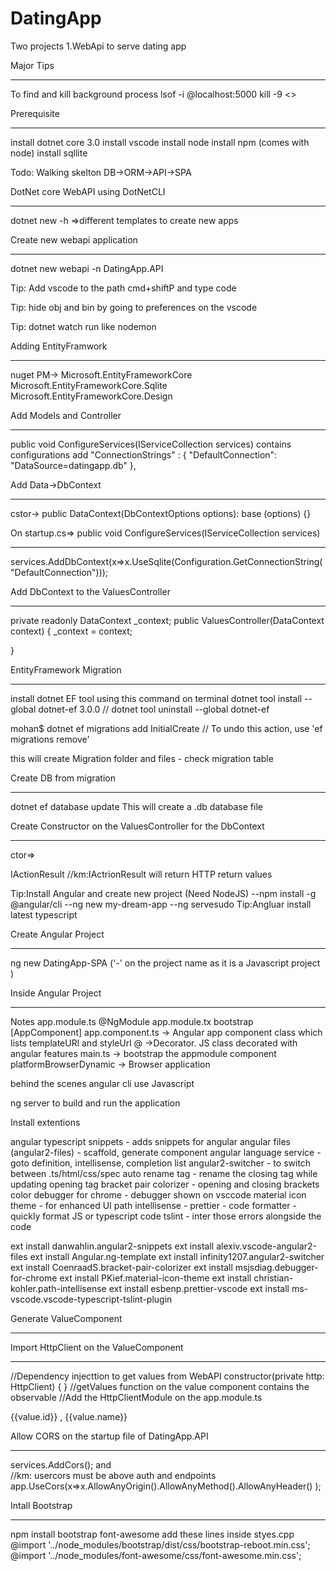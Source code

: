 # DatingApp
Two projects
1.WebApi to serve dating app

Major Tips
***********
To find and kill background process
lsof -i @localhost:5000
kill -9 <<PID>>


Prerequisite
************

install dotnet core 3.0
install vscode
install node
install npm (comes with node)
install sqllite

Todo: Walking skelton
  DB->ORM->API->SPA

DotNet core WebAPI using DotNetCLI
**********************************
  dotnet new -h =>different templates to create new apps

Create new webapi application
*****************************
  dotnet new webapi -n DatingApp.API

Tip: Add vscode to the path cmd+shiftP and type code

Tip: hide obj and bin by going to preferences on the vscode

Tip: dotnet watch run like nodemon

Adding EntityFramwork
************************
nuget PM->
Microsoft.EntityFrameworkCore
Microsoft.EntityFrameworkCore.Sqlite
Microsoft.EntityFrameworkCore.Design

Add Models and Controller
**************************

 public void ConfigureServices(IServiceCollection services) contains configurations
 add
 "ConnectionStrings" : {
    "DefaultConnection": "DataSource=datingapp.db"
 },

 Add Data->DbContext
 *****************
 cstor-> public DataContext(DbContextOptions<DataContext> options): base (options) {}


On startup.cs=> public void ConfigureServices(IServiceCollection services)
**************
services.AddDbContext<DataContext>(x=>x.UseSqlite(Configuration.GetConnectionString("DefaultConnection")));

Add DbContext to the ValuesController
**************************************
private readonly DataContext _context;
public ValuesController(DataContext context)
{
    _context = context;

}

EntityFramework Migration
**************************
install dotnet EF tool using this command on terminal
            dotnet tool install --global dotnet-ef 3.0.0
          // dotnet tool uninstall  --global dotnet-ef

 mohan$ dotnet ef migrations add InitialCreate
 //  To undo this action, use 'ef migrations remove'

this will create Migration folder and files - check migration table

Create DB from migration
********************
dotnet ef database update
This will create a .db database file

Create Constructor on the ValuesController for the DbContext
************************************************************

ctor=>

IActionResult //km:IActrionResult will return HTTP return values


Tip:Install Angular and create new project (Need NodeJS)
--npm install -g @angular/cli
--ng new my-dream-app
--ng servesudo
Tip:Angluar install latest typescript

Create Angular Project
**********************
ng new DatingApp-SPA ('-' on the project name as it is a Javascript project )

Inside Angular Project
**********************
Notes
   app.module.ts @NgModule
   app.module.tx bootstrap [AppComponent]
   app.component.ts -> Angular app component class which lists templateURl and styleUrl
   @ ->Decorator. JS class decorated with angular features
   main.ts -> bootstrap the appmodule component
   platformBrowserDynamic -> Browser application

behind the scenes angular cli use Javascript

ng server to build and run the application

Install extentions

angular typescript snippets     - adds snippets for angular
angular files (angular2-files)  - scaffold, generate component
angular language service        - goto definition, intellisense, completion list
angular2-switcher               - to switch between .ts/html/css/spec
auto rename tag           - rename the closing tag while updating opening tag
bracket pair colorizer          - opening and closing brackets color
debugger for chrome             - debugger shown on vsccode
material icon theme     - for enhanced UI
path intellisense         -
prettier - code formatter - quickly format JS or typescript code
tslint                      - inter those errors alongside the code

ext install danwahlin.angular2-snippets
ext install alexiv.vscode-angular2-files
ext install Angular.ng-template
ext install infinity1207.angular2-switcher
ext install CoenraadS.bracket-pair-colorizer
ext install msjsdiag.debugger-for-chrome
ext install PKief.material-icon-theme
ext install christian-kohler.path-intellisense
ext install esbenp.prettier-vscode
ext install ms-vscode.vscode-typescript-tslint-plugin

Generate ValueComponent
**************************

Import HttpClient on the ValueComponent
*************************************
//Dependency injecttion to get values from WebAPI
constructor(private http: HttpClient) { }
//getValues function on the value component contains the observable
//Add the HttpClientModule on the app.module.ts

<p *ngFor="let value of values">
{{value.id}} , {{value.name}}
</p>


Allow CORS on the startup file of DatingApp.API
*******************************
services.AddCors(); and    
//km: usercors must be above auth and endpoints
app.UseCors(x=>x.AllowAnyOrigin().AllowAnyMethod().AllowAnyHeader() );


Intall Bootstrap
**********
npm install bootstrap font-awesome
add these lines inside styes.cpp
@import '../node_modules/bootstrap/dist/css/bootstrap-reboot.min.css';
@import '../node_modules/font-awesome/css/font-awesome.min.css';
